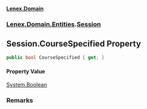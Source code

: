 #### [Lenex.Domain](index.md 'index')
### [Lenex.Domain.Entities](Lenex.Domain.Entities.md 'Lenex.Domain.Entities').[Session](Lenex.Domain.Entities.Session.md 'Lenex.Domain.Entities.Session')

## Session.CourseSpecified Property

```csharp
public bool CourseSpecified { get; }
```

#### Property Value
[System.Boolean](https://docs.microsoft.com/en-us/dotnet/api/System.Boolean 'System.Boolean')

### Remarks